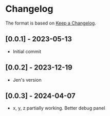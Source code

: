 # Changelog

The format is based on [Keep a Changelog](https://keepachangelog.com/en/1.0.0/).


## [0.0.1] - 2023-05-13
- Initial commit

## [0.0.2] - 2023-12-19
- Jen's version

## [0.0.3] - 2024-04-07
- x, y, z partially working. Better debug panel
